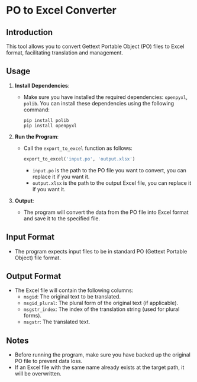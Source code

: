 # PO to Excel Converter

## Introduction
This tool allows you to convert Gettext Portable Object (PO) files to Excel format, facilitating translation and management.

## Usage
1. **Install Dependencies**:
   - Make sure you have installed the required dependencies: `openpyxl`, `polib`. You can install these dependencies using the following command:
     ```
     pip install polib
     pip install openpyxl
     ```

2. **Run the Program**:
   - Call the `export_to_excel` function as follows:
     ```python 
     export_to_excel('input.po', 'output.xlsx')
     ```
     - `input.po` is the path to the PO file you want to convert, you can replace it if you want it.
     - `output.xlsx` is the path to the output Excel file, you can replace it if you want it.

3. **Output**:
   - The program will convert the data from the PO file into Excel format and save it to the specified file.

## Input Format
- The program expects input files to be in standard PO (Gettext Portable Object) file format.

## Output Format
- The Excel file will contain the following columns:
  - `msgid`: The original text to be translated.
  - `msgid_plural`: The plural form of the original text (if applicable).
  - `msgstr_index`: The index of the translation string (used for plural forms).
  - `msgstr`: The translated text.

## Notes

- Before running the program, make sure you have backed up the original PO file to prevent data loss.
- If an Excel file with the same name already exists at the target path, it will be overwritten.
